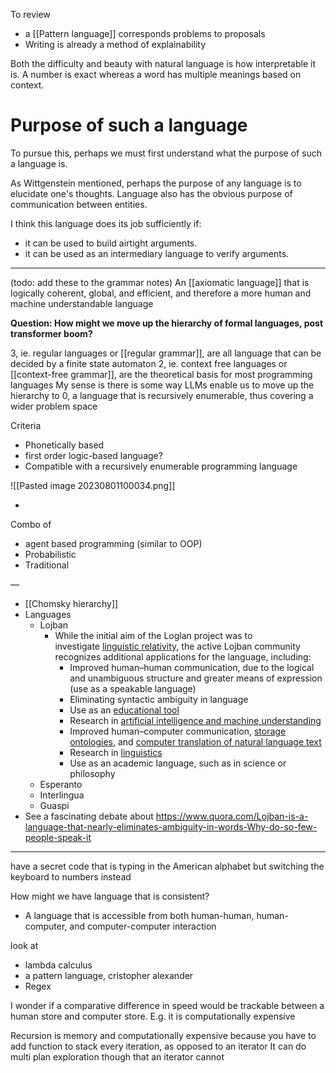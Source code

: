 To review
- a [[Pattern language]] corresponds problems to  proposals
- Writing is already a method of explainability

Both the difficulty and beauty with natural language is how interpretable it is. A number is exact whereas a word has multiple meanings based on context. 
# Purpose of such a language
To pursue this, perhaps we must first understand what the purpose of such a language is.

As Wittgenstein mentioned, perhaps the purpose of any language is to elucidate one's thoughts. Language also has the obvious purpose of communication between entities. 

I think this language does its job sufficiently if:
- it can be used to build airtight arguments. 
- it can be used as an intermediary language to verify arguments.

---
(todo: add these to the grammar notes)
An [[axiomatic language]] that is logically coherent, global, and efficient, and therefore a more human and machine understandable language

**Question: How might we move up the hierarchy of formal languages, post transformer boom?** 

3, ie. regular languages or [[regular grammar]], are all language that can be decided by a finite state automaton 
2, ie. context free languages or [[context-free grammar]], are the theoretical basis for most programming languages 
My sense is there is some way LLMs enable us to move up the hierarchy to 0, a language that is recursively enumerable, thus covering a wider problem space 

Criteria
- Phonetically based
- first order logic-based language?
- Compatible with a recursively enumerable programming language 

![[Pasted image 20230801100034.png]]

-
Combo of 
- agent based programming (similar to OOP)
- Probabilistic
- Traditional

—

- [[Chomsky hierarchy]]
- Languages
	- Lojban 
		- While the initial aim of the Loglan project was to investigate [linguistic relativity](https://en.wikipedia.org/api/rest_v1/page/mobile-html/Linguistic_relativity "Linguistic relativity"), the active Lojban community recognizes additional applications for the language, including:
			- Improved human–human communication, due to the logical and unambiguous structure and greater means of expression (use as a speakable language)
			- Eliminating syntactic ambiguity in language
			- Use as an [educational tool](https://en.wikipedia.org/api/rest_v1/page/mobile-html/Education "Education")
			- Research in [artificial intelligence and machine understanding](https://en.wikipedia.org/api/rest_v1/page/mobile-html/Artificial_intelligence "Artificial intelligence")
			- Improved human–computer communication, [storage ontologies](https://en.wikipedia.org/api/rest_v1/page/mobile-html/Ontology_(information_science) "Ontology (information science)"), and [computer translation of natural language text](https://en.wikipedia.org/api/rest_v1/page/mobile-html/Machine_translation "Machine translation")
			- Research in [linguistics](https://en.wikipedia.org/api/rest_v1/page/mobile-html/Linguistics "Linguistics")
			- Use as an academic language, such as in science or philosophy
	- Esperanto
	- Interlingua
	- Guaspi
- See a fascinating debate about https://www.quora.com/Lojban-is-a-language-that-nearly-eliminates-ambiguity-in-words-Why-do-so-few-people-speak-it

---

have a secret code that is typing in the American alphabet but switching the keyboard to numbers instead

How might we have language that is consistent? 

- A language that is accessible from both human-human, human-computer, and computer-computer interaction

look at
- lambda calculus
- a pattern language, cristopher alexander
- Regex

I wonder if a comparative difference in speed would be trackable between a human store and computer store. E.g. it is computationally expensive 

Recursion is memory and computationally expensive because you have to add function to stack every iteration, as opposed to an iterator 
It can do multi plan exploration though that an iterator cannot

